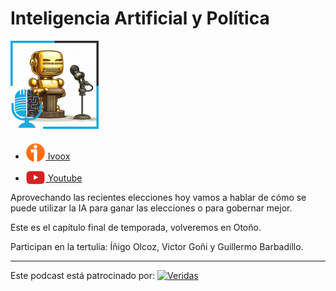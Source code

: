 # Inteligencia Artificial y Política

![](res/2024-07-16-08-23-30.png)

- [<img src="../../res/ivoox-icon-256.webp" alt="ivoox_logo" width="32" style="position: relative; top: 5px;"> Ivoox](https://go.ivoox.com/rf/113299114)
- [<img src="../../res/youtube-icon-256.png" alt="youtube_logo" width="32" style="position: relative; top: 10px;"> Youtube](https://youtu.be/vwylfoxuC2Y?si=sAlfDHCkWDay-WUb)

Aprovechando las recientes elecciones hoy vamos a hablar de cómo se puede utilizar la IA para ganar las elecciones o para gobernar mejor.

Este es el capítulo final de temporada, volveremos en Otoño.

Participan en la tertulia: Íñigo Olcoz, Victor Goñi y Guillermo Barbadillo.

---

Este podcast está patrocinado por:  [<img src="https://veridas.com/wp-content/uploads/2021/08/VERIDAS-logo-azul-coral-rgb-592x131-1.png.webp" alt="Veridas" width="64" style="position: relative; top: 0px;">](https://veridas.com/)
